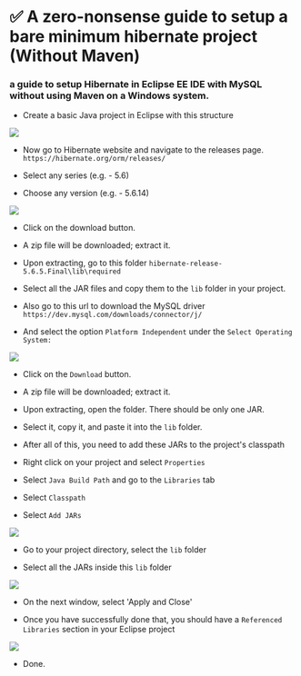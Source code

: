 # ✅ A zero-nonsense guide to setup a bare minimum hibernate project (Without Maven)
### a guide to setup Hibernate in Eclipse EE IDE with MySQL without using Maven on a Windows system.

- Create a basic Java project in Eclipse with this structure

![](https://i.imgur.com/roLQN23.png)

- Now go to Hibernate website and navigate to the releases page.
`https://hibernate.org/orm/releases/`


- Select any series (e.g. - 5.6)


- Choose any version (e.g. - 5.6.14)


![](https://i.imgur.com/1mO5hDw.png)


- Click on the download button.


- A zip file will be downloaded; extract it.


-  Upon extracting, go to this folder `hibernate-release-5.6.5.Final\lib\required`


- Select all the JAR files and copy them to the `lib` folder in your project.


- Also go to this url to download the MySQL driver
`https://dev.mysql.com/downloads/connector/j/`


- And select the option `Platform Independent` under the `Select Operating System:`


![](https://i.imgur.com/Ll91e5O.png)

- Click on the `Download` button.


- A zip file will be downloaded; extract it.


- Upon extracting, open the folder. There should be only one JAR.


- Select it, copy it, and paste it into the `lib` folder.


- After all of this, you need to add these JARs to the project's classpath


- Right click on your project and select `Properties`


- Select `Java Build Path` and go to the `Libraries` tab


- Select `Classpath`


- Select `Add JARs`


![](https://i.imgur.com/BmF9oW0.png)

- Go to your project directory, select the `lib` folder


- Select all the JARs inside this `lib` folder

![](https://i.imgur.com/vAC7WMT.png)

- On the next window, select 'Apply and Close'


- Once you have successfully done that, you should have a `Referenced Libraries` section in your Eclipse project


![](https://i.imgur.com/KvSnPh5.png)


- Done.

